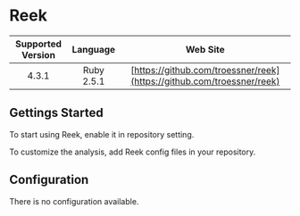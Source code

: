 # Reek

| Supported Version | Language | Web Site |
|:--:|:--:|:--:|
| 4.3.1 | Ruby 2.5.1 | [https://github.com/troessner/reek](https://github.com/troessner/reek) |

## Gettings Started

To start using Reek, enable it in repository setting.

To customize the analysis, add Reek config files in your repository.

## Configuration

There is no configuration available.

